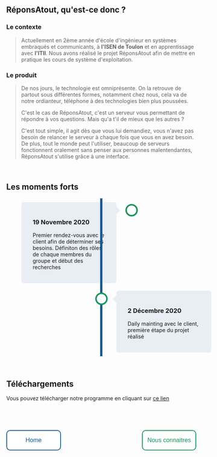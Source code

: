 <head>
  <meta charset="utf-8" />
  
  <style>
    .button {
      border: none;
      color: white;
      border-radius: 10px;
      text-align: center;
      text-decoration: none;
      display: inline-block;
      font-size: 16px;
      transition-duration: 1s;
      cursor: pointer;
    }
    .button1 {
      background-color: white; 
      color: #165A97;
      padding: 16px 49px;
      border: 2px solid #165A97;
    }
    .button1:hover {
      background-color: #165A97;
      color: white;
    }
    .button2 {
      background-color: white; 
      color: #159758;
      padding: 16px 12px;
      border: 2px solid #159758;
    }
    .button2:hover {
      background-color: #159758;
      color: white;
    }
    .timeline {
      position: relative;
      max-width: 1200px;
      margin: 0 auto;
    }
    .timeline::after {
      content: '';
      position: absolute;
      width: 6px;
      background-color: #165A97;
      top: 0;
      bottom: 0;
      left: 50%;
      margin-left: -3px;
    }
    .container {
      padding: 10px 40px;
      position: relative;
      background-color: inherit;
      width: 50%;
    }
    .container::after {
        content: '';
        position: absolute;
        width: 25px;
        height: 25px;
        right: -17px;
        background-color: white;
        border: 4px solid #159758;
        top: 15px;
        border-radius: 50%;
        z-index: 1;
    }
    .left {
      left: 0;
    }
    .right {
      left: 50%;
    }
    .left::before {
      content: " ";
      height: 0;
      position: absolute;
      top: 22px;
      width: 0;
      z-index: 1;
      right: 30px;
      border: medium solid #E8EEF4;
      border-width: 10px 0 10px 10px;
      border-color: transparent transparent transparent #E8EEF4;
    }
    .right::before {
      content: " ";
      height: 0;
      position: absolute;
      top: 22px;
      width: 0;
      z-index: 1;
      left: 30px;
      border: medium solid #E8EEF4;
      border-width: 10px 10px 10px 0;
      border-color: transparent #E8EEF4 transparent transparent;
    }
    .right::after {
      left: -16px;
    }
    .content {
      padding: 20px 30px;
      background-color: #E8EEF4;
      position: relative;
      border-radius: 6px;
    }
  </style>

</head>


## RéponsAtout, qu'est-ce donc ?

### Le contexte
>Actuellement en 2ème année d'école d'ingénieur en systèmes embraqués et communicants, à **l'ISEN de Toulon** et en apprentissage avec **l'ITII**. Nous avons réalisé le projet RéponsAtout afin de mettre en pratique les cours de système d'exploitation. 

### Le produit
>De nos jours, le technologie est omniprésente. On la retrouve de partout sous différentes formes, notamment chez nous, cela va de notre ordianteur, téléphone à des technologies bien plus poussées.
>
>C'est le cas de RéponsAtout, c'est un serveur vous permettant de répondre à vos questions. Mais qu'a t'il de mieux que les autres ?
>
>C'est tout simple, il agit dès que vous lui demandiez, vous n'avez pas besoin de relancer le serveur à chaque fois que vous en avez besoin. De plus, tout le monde peut l'utiliser, beaucoup de serveurs fonctionnent oralement sans penser aux personnes malentendantes, RéponsAtout s'utilise grâce à une interface.

<p>&nbsp;</p>

## Les moments forts

<div class="timeline">
  <div class="container left">
    <div class="content">
      <h3>19 Novembre 2020</h3>
      <p>Premier rendez-vous avec le client afin de déterminer ses besoins. Définiton des rôles de chaque membres du groupe et début des recherches</p>
    </div>
  </div>
  <div class="container right">
    <div class="content">
      <h3>2 Décembre 2020</h3>
      <p>Daily mainting avec le client, première étape du projet réalisé</p>
    </div>
  </div>
</div>

<p>&nbsp;</p>

## Téléchargements

Vous pouvez télécharger notre programme en cliquant sur <a href="https://github.com/Eva-Joly/ReponsAtout/blob/gh-pages/assets/code.zip" download>ce lien</a>
<p>&nbsp;</p>
<p>&nbsp;</p>

<button class="button button1" onclick="window.location.href = 'https://eva-joly.github.io/ReponsAtout/';">Home</button>
<button class="button button2" style="float:right" onclick="window.location.href = 'https://eva-joly.github.io/ReponsAtout/assets/pages/01_nous_connaitre';">Nous connaitres</button>
